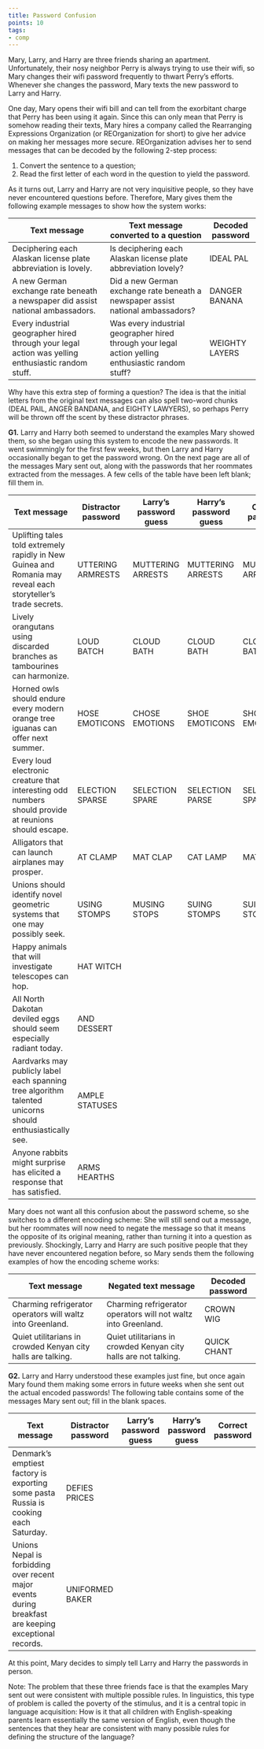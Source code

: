 ```yaml
---
title: Password Confusion
points: 10
tags:
- comp
---
```


Mary, Larry, and Harry are three friends sharing an apartment. Unfortunately, their nosy neighbor Perry is
always trying to use their wifi, so Mary changes their wifi password frequently to thwart Perry’s efforts.
Whenever she changes the password, Mary texts the new password to Larry and Harry.

One day, Mary opens their wifi bill and can tell from the exorbitant charge that Perry has been using it again.
Since this can only mean that Perry is somehow reading their texts, Mary hires a company called the
Rearranging Expressions Organization (or REOrganization for short) to give her advice on making her
messages more secure. REOrganization advises her to send messages that can be decoded by the following
2-step process:

1. Convert the sentence to a question;
2. Read the first letter of each word in the question to yield the password.

As it turns out, Larry and Harry are not very inquisitive people, so they have never encountered questions
before. Therefore, Mary gives them the following example messages to show how the system works:

| Text message | Text message converted to a question | Decoded password |
|-|-|-|
| Deciphering each Alaskan license plate abbreviation is lovely. | Is deciphering each Alaskan license plate abbreviation lovely? | IDEAL PAL
| A new German exchange rate beneath a newspaper did assist national ambassadors. | Did a new German exchange rate beneath a newspaper assist national ambassadors? | DANGER BANANA
| Every industrial geographer hired through your legal action was yelling enthusiastic random stuff. | Was every industrial geographer hired through your legal action yelling enthusiastic random stuff? | WEIGHTY LAYERS


Why have this extra step of forming a question? The idea is that the initial letters from the original text
messages can also spell two-word chunks (DEAL PAIL, ANGER BANDANA, and EIGHTY LAWYERS), so
perhaps Perry will be thrown off the scent by these distractor phrases.

**G1.** Larry and Harry both seemed to understand the examples Mary showed them, so she began using this
system to encode the new passwords. It went swimmingly for the first few weeks, but then Larry and Harry
occasionally began to get the password wrong. On the next page are all of the messages Mary sent out, along
with the passwords that her roommates extracted from the messages. A few cells of the table have been left
blank; fill them in.


| Text message | Distractor password | Larry’s password guess | Harry’s password guess | Correct password |
|-|-|-|-|-|
| Uplifting tales told extremely rapidly in New Guinea and Romania may reveal each storyteller’s trade secrets.| UTTERING ARMRESTS| MUTTERING ARRESTS| MUTTERING ARRESTS| MUTTERING ARRESTS
| Lively orangutans using discarded branches as tambourines can harmonize. | LOUD BATCH | CLOUD BATH | CLOUD BATH | CLOUD BATH
| Horned owls should endure every modern orange tree iguanas can offer next summer. | HOSE EMOTICONS | CHOSE EMOTIONS | SHOE EMOTICONS | SHOE EMOTICONS
| Every loud electronic creature that interesting odd numbers should provide at reunions should escape. | ELECTION SPARSE  | SELECTION SPARE | SELECTION PARSE | SELECTION SPARE
| Alligators that can launch airplanes may prosper. |AT CLAMP | MAT CLAP | CAT LAMP | MAT CLAP |
| Unions should identify novel geometric systems that one may possibly seek. | USING STOMPS | MUSING STOPS | SUING STOMPS | SUING STOMPS
| Happy animals that will investigate telescopes can hop. | HAT WITCH
| All North Dakotan deviled eggs should seem especially radiant today. | AND DESSERT
| Aardvarks may publicly label each spanning tree algorithm talented unicorns should enthusiastically see. | AMPLE STATUSES
| Anyone rabbits might surprise has elicited a response that has satisfied. | ARMS HEARTHS

Mary does not want all this confusion about the password scheme, so she switches to a different encoding
scheme: She will still send out a message, but her roommates will now need to negate the message so that it
means the opposite of its original meaning, rather than turning it into a question as previously. Shockingly,
Larry and Harry are such positive people that they have never encountered negation before, so Mary sends
them the following examples of how the encoding scheme works:

| Text message | Negated text message | Decoded password |
|-|-|-|
|Charming refrigerator operators will waltz into Greenland. |Charming refrigerator operators will not waltz into Greenland. |CROWN WIG
|Quiet utilitarians in crowded Kenyan city halls are talking. | Quiet utilitarians in crowded Kenyan city halls are not talking. | QUICK CHANT


**G2.** Larry and Harry understood these examples just fine, but once again Mary found them making some
errors in future weeks when she sent out the actual encoded passwords! The following table contains some
of the messages Mary sent out; fill in the blank spaces.

| Text message | Distractor password | Larry’s password guess | Harry’s password guess | Correct password
|-|-|-|-|-|
| Denmark’s emptiest factory is exporting some pasta Russia is cooking each Saturday.| DEFIES PRICES
| Unions Nepal is forbidding over recent major events during breakfast are keeping exceptional records. |UNIFORMED BAKER

At this point, Mary decides to simply tell Larry and Harry the passwords in person.

Note: The problem that these three friends face is that the examples Mary sent out were consistent with multiple possible rules. In linguistics, this type of problem is called the poverty of the stimulus, and it is a central
topic in language acquisition: How is it that all children with English-speaking parents learn essentially the
same version of English, even though the sentences that they hear are consistent with many possible rules for
defining the structure of the language?

